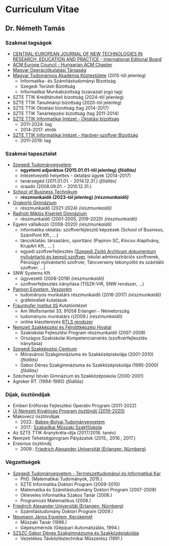 # Curriculum Vitae

## Dr. Németh Tamás

### Szakmai tagságok

- [CENTRAL-EUROPEAN JOURNAL OF NEW TECHNOLOGIES IN RESEARCH, EDUCATION AND PRACTICE - International Editorial Board](http://ojs.elte.hu/cejntrep/about/editorialTeam)
- [ACM Europe Council - Hungarian ACM Chapter](https://europe.acm.org/chapters)
- [Magyar Operációkutatási Társaság](http://www.mot.org.hu/tarsasag/tagsag)
- [Magyar Tudományos Akadémia Köztestülete](https://mta.hu/koztestuleti_tagok?PersonId=10048135) (2015-től jelenleg)
  - Informatika- és Számítástudományi Bizottság
  - Szegedi Területi Bizottság
  - Informatikai Munkabizottság (szavazati jogú tag)
- SZTE TTIK Kreditátviteli bizottság (2024-től jelenleg)
- SZTE TTIK Tanulmányi bizottság (2020-tól jelenleg)
- SZTE TTIK Oktatási bizottság (tag 2014-2017)
- SZTE TTIK Tanárképzési bizottság (tag 2011-2014)
- [SZTE TTIK Informatikai Intézet - Oktatási bizottság](https://www.inf.u-szeged.hu/intezet/bizottsagok/oktatasi-bizottsag)
  - 2011-2024: tag
  - 2014-2017: elnök
- [SZTE TTIK Informatikai Intézet - Hardver-szoftver Bizottság](https://www.inf.u-szeged.hu/intezet/bizottsagok/hardver-szoftver-bizottsag)
  - 2011-2019: tag

### Szakmai tapasztalat

- [Szegedi Tudományegyetem](http://www.inf.u-szeged.hu/) 
  - **egyetemi adjunktus (2015.01.01-től jelenleg) _(főállás)_**
  - Intézetvezető helyettes - oktatási ügyek (2014-2017)
  - tanársegéd (2011.01.01. - 2014.12.31.) *(főállás)*
  - óraadó (2008.09.01. - 2010.12.31.)
- [School of Business Technikum](http://sobszeged.hu/)
  - **részmunkaidő (2023-tól jelenleg) _(részmunkaidő)_**
- [Gyakorló Gimnázium](http://www.gyakg.u-szeged.hu/sagvari/)
  - részmunkaidő (2021-2024) _(részmunkaidő)_
- [Radnóti Miklós Kísérleti Gimnázium](http://www.radnoti-szeged.sulinet.hu/index.php?cmd=openpage) 
  - részmunkaidő (2001-2005, 2019-2020) _(részmunkaidő)_
- Egyéni vállalkozó (2008-2020) _(részmunkaidő)_
  - informatika oktatás: szoftverfejlesztő képzések (School of Business, SzámPont Kft., ...)
  - táncoktatás: társastánc, sporttánc (Papiron SC, Kincso Alapítvány, KrupArt Kft., ... )
  - egyedi szoftverfejlesztés ([Szegedi Zsidó Archívum dokumentum nyilvántartó és kereső szoftver](https://szegedjewisharchive.org/), Iskolai adminisztrációs szoftverek, Pénzügyi nyilvántartó szofrver, Táncverseny lebonyolító és számláló szoftver, ...)
- SNW Systems Kft.
  - ügyvezető (2008-2019) _(részmunkaidő)_
  - szoftverfejlesztés irányítása (TISZK-VIR, SNW rendszer, ...)
- [Pannon Egyetem, Veszprém](https://uni-pannon.hu/)
  - tudományos munkatárs részmunkaidő (2016-2017) _(részmunkaidő)_
  - gráfelméleti kutatások
- [Fraunhofer Institut IIS](https://www.iis.fraunhofer.de/) Kutatóintézet
  - Am Wolfsmantel 33, 91058 Erlangen - Németország
  - tudományos munkatárs r(2009.) _(részmunkaidő)_
  - online klaszterezés [RTLS rendszer](http://publicatio.bibl.u-szeged.hu/5748/1/info51_1_u.pdf)
- [Nemzeti Szakképzési és Felnőttképzési Hivatal](https://www.nive.hu/)
  - Szakiskolai Fejlesztési Program részmunkaidő (2007-2008)
  - Országos Szakiskolai Kompetenciamérés (szoftverfejlesztés irányítása)
- [Szegedi Szakképzési Centrum](http://szakkepzesszeged.hu/) 
  - Móravárosi Szakgimnáziuma és Szakközépiskolája (2001-2010) *(főállás)*
  - Gábor Dénes Szakgimnáziuma és Szakközépiskolája (1995-2000) *(főállás)*
- Széchenyi István Gimnázium és Szakközépiskola (2000-2001)
- Agroker RT. (1994-1995) *(főállás)*

### Díjak, ösztöndíjak

- Emberi Erőforrás Fejlesztési Operatív Program (2011-2022)
- [Új Nemzeti Kiválóság Program ösztöndíj (2019-2020)](http://www.unkp.gov.hu/unkp-rol)
- Makovecz ösztöndíjak
  - 2022.: [Babeș–Bolyai Tudományegyetem](https://www.ubbcluj.ro/hu/facultati/matematica_informatica)
  - 2017.: [Szabadkai Műszaki Szakfőiskola](https://www.vts.su.ac.rs/hu)
- Az SZTE TTIK Aranykréta-díja (2017/2018. tanév)
- Nemzeti Tehetségprogram Pályázatok (2015., 2016., 2017.)
- Erasmus ösztöndíj
  - 2009.: [Friedrich Alexander Universität (Erlangen, Nürnberg)](https://www.fau.de/)

### Végzettségek

- [Szegedi Tudományegyetem - Természettudományi és Informatikai Kar](http://www.sci.u-szeged.hu/)
  - PhD. (Matematikai Tudományok, 2015.)
  - SZTE Informatika Doktori Program (2009-2010)
  - Matematika és Számítástudomány Doktori Program (2007-2008)
  - Okleveles Informatika Szakos Tanár (2006.)
  - Programozó Matematikus (2006.)
- [Friedrich Alexander Universität (Erlangen, Nürnberg)](https://www.fau.de/)
  - Számítástudomány Doktori Program (2009.)
- [Neumann János Egyetem, Kecskemét](https://gamf.uni-neumann.hu/)
  - Műszaki Tanár (1996.)
  - Gépészmérnök (Gépipari Automatizálás, 1994.)
- [SZSZC Gábor Dénes Szakgimnáziuma és Szakközépiskolája](http://www.gdszeged.hu/)
  - Vezetékes Távközléstechnikai Műszerész (1991.)
